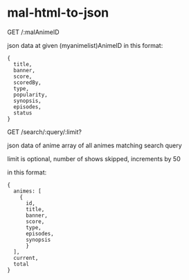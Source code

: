 # mal-html-to-json

GET /:malAnimeID

json data at given (myanimelist)AnimeID in this format:
```
{
  title,
  banner,
  score,
  scoredBy,
  type,
  popularity,
  synopsis,
  episodes,
  status
}
```

GET /search/:query/:limit?

json data of anime array of all animes matching search query

limit is optional, number of shows skipped, increments by 50

in this format:
```
{
  animes: [
    {
      id,
      title,
      banner,
      score,
      type,
      episodes,
      synopsis
      }
  ],
  current,
  total
}
```
